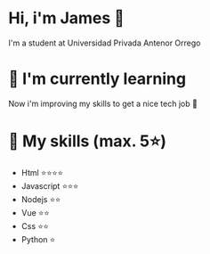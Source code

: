 # Hi, i'm James 🐲

<p>I'm a student at Universidad Privada Antenor Orrego </p>

# 🚀 I'm currently learning

<p>Now i'm improving my skills to get a nice tech job 🤗</p>

# 🥇 My skills (max. 5⭐)

- Html ⭐⭐⭐⭐
- Javascript ⭐⭐⭐
- Nodejs ⭐⭐
- Vue ⭐⭐
- Css ⭐⭐
- Python ⭐
